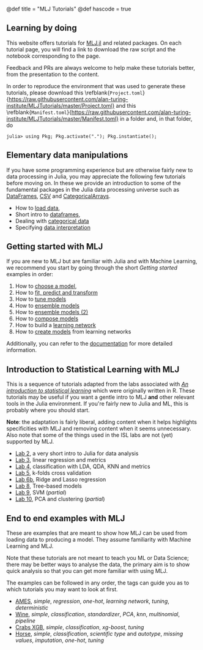 @def title = "MLJ Tutorials"
@def hascode = true

## Learning by doing

This website offers tutorials for [MLJ.jl](https://github.com/alan-turing-institute/MLJ.jl) and related packages.
On each tutorial page, you will find a link to download the raw script and the notebook corresponding to the page.

Feedback and PRs are always welcome to help make these tutorials better, from the presentation to the content.

In order to reproduce the environment that was used to generate these tutorials, please download this \refblank{`Project.toml`}{https://raw.githubusercontent.com/alan-turing-institute/MLJTutorials/master/Project.toml} and this \refblank{`Manifest.toml`}{https://raw.githubusercontent.com/alan-turing-institute/MLJTutorials/master/Manifest.toml} in a folder and, in that folder, do

```julia-repl
julia> using Pkg; Pkg.activate("."); Pkg.instantiate();
```

## Elementary data manipulations

If you have some programming experience but are otherwise fairly new to data processing in Julia, you may appreciate the following few tutorials before moving on.
In these we provide an introduction to some of the fundamental packages in the Julia data processing universe such as [DataFrames], [CSV] and [CategoricalArrays].

[DataFrames]: https://github.com/JuliaData/DataFrames.jl
[CSV]: https://github.com/JuliaData/CSV.jl
[CategoricalArrays]: https://github.com/JuliaData/CategoricalArrays.jl

* How to [load data](/data/loading/),
* Short intro to [dataframes](/data/dataframe/),
* Dealing with [categorical data](/data/categorical/)
* Specifying [data interpretation](/data/scitype/)

## Getting started with MLJ

If you are new to MLJ but are familiar with Julia and with Machine Learning, we recommend you start by going through the short _Getting started_ examples in order:

1. How to [choose a model](/getting-started/choosing-a-model/),
1. How to [fit, predict and transform](/getting-started/fit-and-predict/)
1. How to [tune models](/getting-started/model-tuning/)
1. How to [ensemble models](/getting-started/ensembles/)
1. How to [ensemble models (2)](/getting-started/ensembles-2/)
1. How to [compose models](/getting-started/composing-models/)
1. How to build a [learning network](/getting-started/learning-networks/)
1. How to [create models](/getting-started/learning-networks-2/) from learning networks

Additionally, you can refer to the [documentation](https://alan-turing-institute.github.io/MLJ.jl/stable/) for more detailed information.

## Introduction to Statistical Learning with MLJ

This is a sequence of tutorials adapted from the labs associated with [_An introduction to statistical learning_](http://faculty.marshall.usc.edu/gareth-james/ISL/code.html) which were originally written in R.
These tutorials may be useful if you want a gentle intro to MLJ **and** other relevant tools in the Julia environment.
If you're fairly new to Julia and ML, this is probably where you should start.

**Note**: the adaptation is fairly liberal, adding content when it helps highlights specificities with MLJ and removing content when it seems unnecessary.
Also note that some of the things used in the ISL labs are not (yet) supported by MLJ.

* [Lab 2](/isl/lab-2/), a very short intro to Julia for data analysis
* [Lab 3](/isl/lab-3/), linear regression and metrics
* [Lab 4](/isl/lab-4/), classification with LDA, QDA, KNN and metrics
* [Lab 5](/isl/lab-5/), k-folds cross validation
* [Lab 6b](/isl/lab-6b/), Ridge and Lasso regression
* [Lab 8](/isl/lab-8/), Tree-based models
* [Lab 9](/isl/lab-9/), SVM (_partial_)
* [Lab 10](/isl/lab-10/), PCA and clustering (_partial_)

## End to end examples with MLJ

These are examples that are meant to show how MLJ can be used from loading data to producing a model.
They assume familiarity with Machine Learning and MLJ.

Note that these tutorials are not meant to teach you ML or Data Science; there may be better ways to analyse the data, the primary aim is to show quick analysis so that you can get more familiar with using MLJ.

The examples can be followed in any order, the tags can guide you as to which tutorials you may want to look at first.

* [AMES](/end-to-end/AMES/), *simple*, *regression*, *one-hot*, *learning network*, *tuning*, *deterministic*
* [Wine](/end-to-end/wine/), *simple*, *classification*, *standardizer*, *PCA*, *knn*, *multinomial*, *pipeline*
* [Crabs XGB](/end-to-end/crabs-xgb/), *simple*, *classification*, *xg-boost*, *tuning*
* [Horse](/end-to-end/horse/), *simple*, *classification*, *scientific type* and *autotype*, *missing values*, *imputation*, *one-hot*, *tuning*
